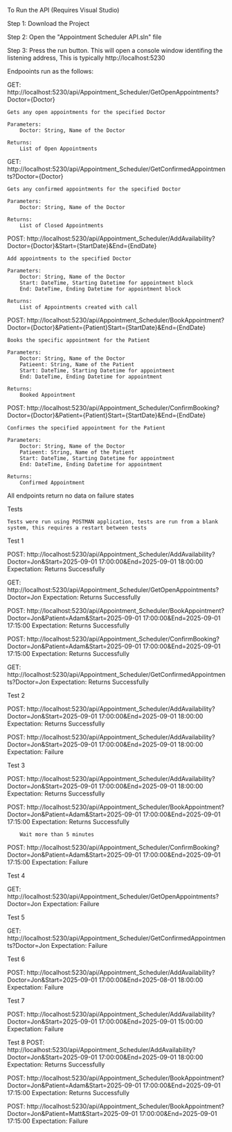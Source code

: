 ﻿To Run the API (Requires Visual Studio)

Step 1: Download the Project

Step 2: Open the "Appointment Scheduler API.sln" file

Step 3: Press the run button.  This will open a console window identifing the listening address, 
	This is typically http://localhost:5230

Endpooints run as the follows:

GET: http://localhost:5230/api/Appointment_Scheduler/GetOpenAppointments?Doctor={Doctor}

	Gets any open appointments for the specified Doctor

	Parameters:
		Doctor: String, Name of the Doctor

	Returns:
		List of Open Appointments


GET: http://localhost:5230/api/Appointment_Scheduler/GetConfirmedAppointments?Doctor={Doctor}

	Gets any confirmed appointments for the specified Doctor

	Parameters:
		Doctor: String, Name of the Doctor

	Returns:
		List of Closed Appointments


POST: http://localhost:5230/api/Appointment_Scheduler/AddAvailability?Doctor={Doctor}&Start={StartDate}&End={EndDate}

	Add appointments to the specified Doctor

	Parameters:
		Doctor: String, Name of the Doctor
		Start: DateTime, Starting Datetime for appointment block
		End: DateTime, Ending Datetime for appointment block

	Returns:
		List of Appointments created with call


POST: http://localhost:5230/api/Appointment_Scheduler/BookAppointment?Doctor={Doctor}&Patient={Patient}Start={StartDate}&End={EndDate}

	Books the specific appointment for the Patient

	Parameters:
		Doctor: String, Name of the Doctor
		Patieent: String, Name of the Patient
		Start: DateTime, Starting Datetime for appointment
		End: DateTime, Ending Datetime for appointment

	Returns:
		Booked Appointment


POST: http://localhost:5230/api/Appointment_Scheduler/ConfirmBooking?Doctor={Doctor}&Patient={Patient}Start={StartDate}&End={EndDate}

	Confirmes the specified appointment for the Patient

	Parameters:
		Doctor: String, Name of the Doctor
		Patieent: String, Name of the Patient
		Start: DateTime, Starting Datetime for appointment
		End: DateTime, Ending Datetime for appointment

	Returns:
		Confirmed Appointment


All endpoints return no data on failure states

Tests

	Tests were run using POSTMAN application, tests are run from a blank system, this requires a restart between tests

Test 1

POST: http://localhost:5230/api/Appointment_Scheduler/AddAvailability?Doctor=Jon&Start=2025-09-01 17:00:00&End=2025-09-01 18:00:00
		Expectation:  Returns Successfully

GET: http://localhost:5230/api/Appointment_Scheduler/GetOpenAppointments?Doctor=Jon
		Expectation:  Returns Successfully

POST: http://localhost:5230/api/Appointment_Scheduler/BookAppointment?Doctor=Jon&Patient=Adam&Start=2025-09-01 17:00:00&End=2025-09-01 17:15:00
		Expectation:  Returns Successfully

POST: http://localhost:5230/api/Appointment_Scheduler/ConfirmBooking?Doctor=Jon&Patient=Adam&Start=2025-09-01 17:00:00&End=2025-09-01 17:15:00
		Expectation:  Returns Successfully

GET: http://localhost:5230/api/Appointment_Scheduler/GetConfirmedAppointments?Doctor=Jon
		Expectation:  Returns Successfully


Test 2

POST: http://localhost:5230/api/Appointment_Scheduler/AddAvailability?Doctor=Jon&Start=2025-09-01 17:00:00&End=2025-09-01 18:00:00
		Expectation:  Returns Successfully

POST: http://localhost:5230/api/Appointment_Scheduler/AddAvailability?Doctor=Jon&Start=2025-09-01 17:00:00&End=2025-09-01 18:00:00
		Expectation:  Failure

Test 3

POST: http://localhost:5230/api/Appointment_Scheduler/AddAvailability?Doctor=Jon&Start=2025-09-01 17:00:00&End=2025-09-01 18:00:00
		Expectation:  Returns Successfully

POST: http://localhost:5230/api/Appointment_Scheduler/BookAppointment?Doctor=Jon&Patient=Adam&Start=2025-09-01 17:00:00&End=2025-09-01 17:15:00
		Expectation:  Returns Successfully

		Wait more than 5 minutes

POST: http://localhost:5230/api/Appointment_Scheduler/ConfirmBooking?Doctor=Jon&Patient=Adam&Start=2025-09-01 17:00:00&End=2025-09-01 17:15:00
		Expectation:  Failure

Test 4

GET: http://localhost:5230/api/Appointment_Scheduler/GetOpenAppointments?Doctor=Jon
		Expectation:  Failure

Test 5

GET: http://localhost:5230/api/Appointment_Scheduler/GetConfirmedAppointments?Doctor=Jon
		Expectation:  Failure

Test 6

POST: http://localhost:5230/api/Appointment_Scheduler/AddAvailability?Doctor=Jon&Start=2025-09-01 17:00:00&End=2025-08-01 18:00:00
		Expectation:  Failure

Test 7

POST: http://localhost:5230/api/Appointment_Scheduler/AddAvailability?Doctor=Jon&Start=2025-09-01 17:00:00&End=2025-09-01 15:00:00
		Expectation:  Failure

Test 8
POST: http://localhost:5230/api/Appointment_Scheduler/AddAvailability?Doctor=Jon&Start=2025-09-01 17:00:00&End=2025-09-01 18:00:00
		Expectation:  Returns Successfully

POST: http://localhost:5230/api/Appointment_Scheduler/BookAppointment?Doctor=Jon&Patient=Adam&Start=2025-09-01 17:00:00&End=2025-09-01 17:15:00
		Expectation:  Returns Successfully

POST: http://localhost:5230/api/Appointment_Scheduler/BookAppointment?Doctor=Jon&Patient=Matt&Start=2025-09-01 17:00:00&End=2025-09-01 17:15:00
		Expectation:  Failure